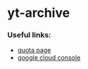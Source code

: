 # yt-archive

### Useful links:

- [quota page](https://console.cloud.google.com/iam-admin/quotas?referrer=search&project=bold-script-307919&pageState=(%22allQuotasTable%22:(%22f%22:%22%255B%257B_22k_22_3A_22Current%2520usage%2520percentage_22_2C_22t_22_3A5_2C_22v_22_3A_22%257B_5C_22v_5C_22_3A_5C_2290%2525_5C_22_2C_5C_22o_5C_22_3A_5C_22%253E_5C_22%257D_22_2C_22i_22_3A_22currentPercent_22%257D%255D%22)))
- [google cloud console](https://console.cloud.google.com/)
